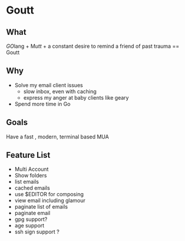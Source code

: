 # Goutt

## What
*GO*lang + M*utt* + a constant desire to remind a friend of past trauma == Goutt 

## Why 
* Solve my email client issues
  * slow inbox, even with caching 
  * express my anger at baby clients like geary 
* Spend more time in Go 

## Goals 
Have a fast , modern, terminal based MUA 

## Feature List 
* Multi Account 
* Show folders 
* list emails 
* cached emails 
* use $EDITOR for composing 
* view email including glamour 
* paginate list of emails 
* paginate email 
* gpg support?
* age support 
* ssh sign support ?

